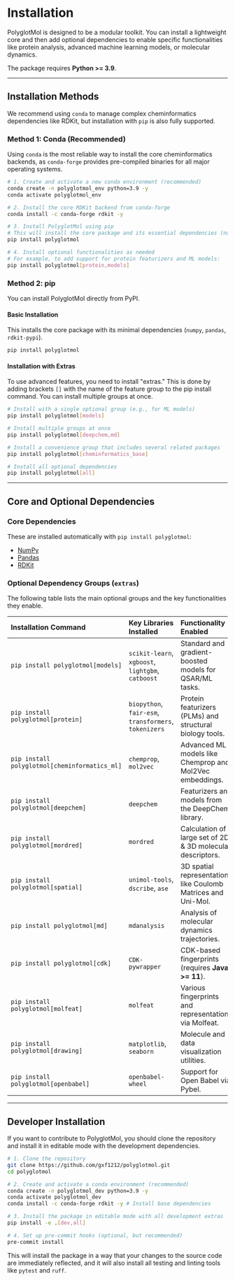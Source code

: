 # Installation

PolyglotMol is designed to be a modular toolkit. You can install a lightweight core and then add optional dependencies to enable specific functionalities like protein analysis, advanced machine learning models, or molecular dynamics.

The package requires **Python \>= 3.9**.

-----

## Installation Methods

We recommend using `conda` to manage complex cheminformatics dependencies like RDKit, but installation with `pip` is also fully supported.

### Method 1: Conda (Recommended)

Using `conda` is the most reliable way to install the core cheminformatics backends, as `conda-forge` provides pre-compiled binaries for all major operating systems.

```bash
# 1. Create and activate a new conda environment (recommended)
conda create -n polyglotmol_env python=3.9 -y
conda activate polyglotmol_env

# 2. Install the core RDKit backend from conda-forge
conda install -c conda-forge rdkit -y

# 3. Install PolyglotMol using pip
# This will install the core package and its essential dependencies (numpy, pandas).
pip install polyglotmol

# 4. Install optional functionalities as needed
# For example, to add support for protein featurizers and ML models:
pip install polyglotmol[protein,models]
```

### Method 2: pip

You can install PolyglotMol directly from PyPI.

#### Basic Installation

This installs the core package with its minimal dependencies (`numpy`, `pandas`, `rdkit-pypi`).

```bash
pip install polyglotmol
```

#### Installation with Extras

To use advanced features, you need to install "extras." This is done by adding brackets `[]` with the name of the feature group to the pip install command. You can install multiple groups at once.

```bash
# Install with a single optional group (e.g., for ML models)
pip install polyglotmol[models]

# Install multiple groups at once
pip install polyglotmol[deepchem,md]

# Install a convenience group that includes several related packages
pip install polyglotmol[cheminformatics_base]

# Install all optional dependencies
pip install polyglotmol[all]
```

-----

## Core and Optional Dependencies

### Core Dependencies

These are installed automatically with `pip install polyglotmol`:

  - [NumPy](https://numpy.org/)
  - [Pandas](https://pandas.pydata.org/)
  - [RDKit](https://www.rdkit.org/)

### Optional Dependency Groups (`extras`)

The following table lists the main optional groups and the key functionalities they enable.

| Installation Command                     | Key Libraries Installed                               | Functionality Enabled                                      |
| :--------------------------------------- | :---------------------------------------------------- | :--------------------------------------------------------- |
| `pip install polyglotmol[models]`        | `scikit-learn`, `xgboost`, `lightgbm`, `catboost`       | Standard and gradient-boosted models for QSAR/ML tasks.    |
| `pip install polyglotmol[protein]`       | `biopython`, `fair-esm`, `transformers`, `tokenizers` | Protein featurizers (PLMs) and structural biology tools.   |
| `pip install polyglotmol[cheminformatics_ml]` | `chemprop`, `mol2vec`                            | Advanced ML models like Chemprop and Mol2Vec embeddings.   |
| `pip install polyglotmol[deepchem]`      | `deepchem`                                            | Featurizers and models from the DeepChem library.          |
| `pip install polyglotmol[mordred]`       | `mordred`                                             | Calculation of a large set of 2D & 3D molecular descriptors. |
| `pip install polyglotmol[spatial]`       | `unimol-tools`, `dscribe`, `ase`                      | 3D spatial representations like Coulomb Matrices and Uni-Mol. |
| `pip install polyglotmol[md]`            | `mdanalysis`                                          | Analysis of molecular dynamics trajectories.               |
| `pip install polyglotmol[cdk]`           | `CDK-pywrapper`                                       | CDK-based fingerprints (requires **Java \>= 11**).          |
| `pip install polyglotmol[molfeat]`       | `molfeat`                                             | Various fingerprints and representations via Molfeat.      |
| `pip install polyglotmol[drawing]`       | `matplotlib`, `seaborn`                               | Molecule and data visualization utilities.                 |
| `pip install polyglotmol[openbabel]`     | `openbabel-wheel`                                     | Support for Open Babel via Pybel.                          |

-----

## Developer Installation

If you want to contribute to PolyglotMol, you should clone the repository and install it in editable mode with the development dependencies.

```bash
# 1. Clone the repository
git clone https://github.com/gxf1212/polyglotmol.git
cd polyglotmol

# 2. Create and activate a conda environment (recommended)
conda create -n polyglotmol_dev python=3.9 -y
conda activate polyglotmol_dev
conda install -c conda-forge rdkit -y # Install base dependencies

# 3. Install the package in editable mode with all development extras
pip install -e .[dev,all]

# 4. Set up pre-commit hooks (optional, but recommended)
pre-commit install
```

This will install the package in a way that your changes to the source code are immediately reflected, and it will also install all testing and linting tools like `pytest` and `ruff`.
